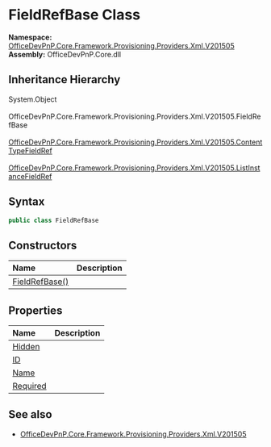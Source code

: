 # FieldRefBase Class
  

**Namespace:** [OfficeDevPnP.Core.Framework.Provisioning.Providers.Xml.V201505](OfficeDevPnP.Core.Framework.Provisioning.Providers.Xml.V201505.md)  
**Assembly:** OfficeDevPnP.Core.dll  
## Inheritance Hierarchy
System.Object  
&ensp;OfficeDevPnP.Core.Framework.Provisioning.Providers.Xml.V201505.FieldRefBase  
&emsp;[OfficeDevPnP.Core.Framework.Provisioning.Providers.Xml.V201505.ContentTypeFieldRef](OfficeDevPnP.Core.Framework.Provisioning.Providers.Xml.V201505.ContentTypeFieldRef.md)  
&emsp;[OfficeDevPnP.Core.Framework.Provisioning.Providers.Xml.V201505.ListInstanceFieldRef](OfficeDevPnP.Core.Framework.Provisioning.Providers.Xml.V201505.ListInstanceFieldRef.md)  
## Syntax
```C#
public class FieldRefBase
```
## Constructors
|**Name**|**Description**|
|:-----|:-----|
| [FieldRefBase()](OfficeDevPnP.Core.Framework.Provisioning.Providers.Xml.V201505.FieldRefBase.ctor1.md) |  
## Properties
|**Name**|**Description**|
|:-----|:-----|
| [Hidden](OfficeDevPnP.Core.Framework.Provisioning.Providers.Xml.V201505.FieldRefBase.Hidden.md) | 
| [ID](OfficeDevPnP.Core.Framework.Provisioning.Providers.Xml.V201505.FieldRefBase.ID.md) | 
| [Name](OfficeDevPnP.Core.Framework.Provisioning.Providers.Xml.V201505.FieldRefBase.Name.md) | 
| [Required](OfficeDevPnP.Core.Framework.Provisioning.Providers.Xml.V201505.FieldRefBase.Required.md) | 
## See also
- [OfficeDevPnP.Core.Framework.Provisioning.Providers.Xml.V201505](OfficeDevPnP.Core.Framework.Provisioning.Providers.Xml.V201505.md)
